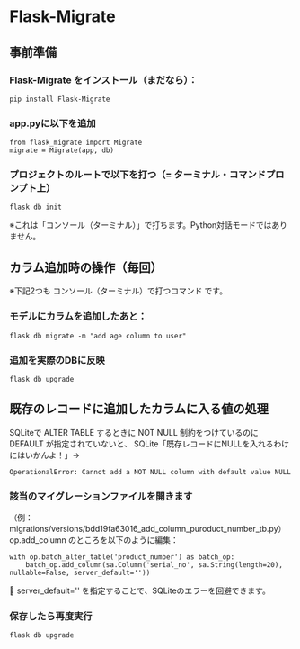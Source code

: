 # Flask-Migrate
## 事前準備

### Flask-Migrate をインストール（まだなら）：
    pip install Flask-Migrate

### app.pyに以下を追加
    from flask_migrate import Migrate
    migrate = Migrate(app, db)

### プロジェクトのルートで以下を打つ（= ターミナル・コマンドプロンプト上）
    flask db init
※これは「コンソール（ターミナル）」で打ちます。Python対話モードではありません。


## カラム追加時の操作（毎回）
※下記2つも コンソール（ターミナル）で打つコマンド です。
### モデルにカラムを追加したあと：
    flask db migrate -m "add age column to user"

### 追加を実際のDBに反映
    flask db upgrade

## 既存のレコードに追加したカラムに入る値の処理
SQLiteで ALTER TABLE するときに NOT NULL 制約をつけているのに DEFAULT が指定されていないと、
SQLite「既存レコードにNULLを入れるわけにはいかんよ！」→ 

    OperationalError: Cannot add a NOT NULL column with default value NULL

### 該当のマイグレーションファイルを開きます
（例：migrations/versions/bdd19fa63016_add_column_puroduct_number_tb.py）
op.add_column のところを以下のように編集：

    with op.batch_alter_table('product_number') as batch_op:
        batch_op.add_column(sa.Column('serial_no', sa.String(length=20), nullable=False, server_default=''))
🔸 server_default='' を指定することで、SQLiteのエラーを回避できます。

### 保存したら再度実行
    flask db upgrade